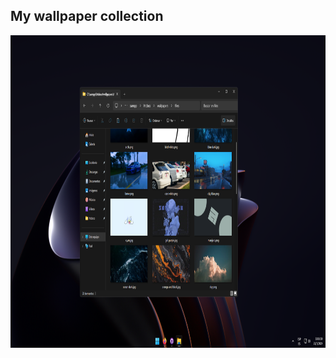 ## My wallpaper collection

<p align="center">
  <img src="wallpapers.png" alt="urbix" width="1000" height="500">
</p>
